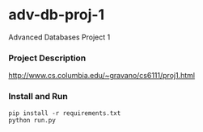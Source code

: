 # adv-db-proj-1
Advanced Databases Project 1

### Project Description

http://www.cs.columbia.edu/~gravano/cs6111/proj1.html

### Install and Run

```{python}
pip install -r requirements.txt
python run.py
```

